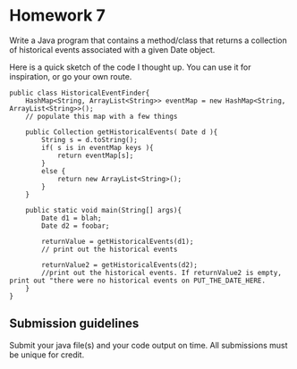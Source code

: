 # Homework 7
Write a Java program that contains a method/class that returns a collection of historical events associated with a given Date object.

Here is a quick sketch of the code I thought up. You can use it for inspiration, or go your own route.

```
public class HistoricalEventFinder{
	HashMap<String, ArrayList<String>> eventMap = new HashMap<String, ArrayList<String>>();
	// populate this map with a few things

	public Collection getHistoricalEvents( Date d ){
		String s = d.toString();
		if( s is in eventMap keys ){
			return eventMap[s];		
		}
		else {
			return new ArrayList<String>();
		}
	}

	public static void main(String[] args){
		Date d1 = blah;
		Date d2 = foobar;
		
		returnValue = getHistoricalEvents(d1);
		// print out the historical events
		
		returnValue2 = getHistoricalEvents(d2);
		//print out the historical events. If returnValue2 is empty, print out "there were no historical events on PUT_THE_DATE_HERE.
	}
}
```

## Submission guidelines
Submit your java file(s) and your code output on time. All submissions must be unique for credit.

